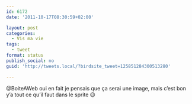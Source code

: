 ```yaml
---
id: 6172
date: '2011-10-17T08:30:59+02:00'

layout: post
categories:
  - Vis ma vie
tags:
  - tweet
format: status
publish_social: no
guid: 'http://tweets.local/?birdsite_tweet=125851284300513280'

---
```


@BoiteAWeb oui en fait je pensais que ça serai une image, mais c’est bon y’a tout ce qu’il faut dans le sprite 😉